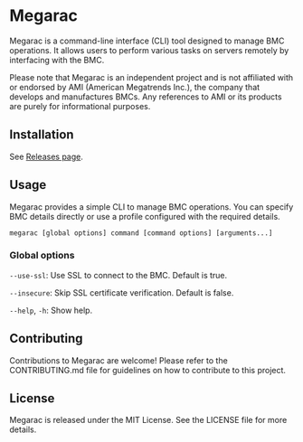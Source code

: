 # Megarac

Megarac is a command-line interface (CLI) tool designed to manage BMC operations. It allows users to perform various tasks on servers remotely by interfacing with the BMC.

Please note that Megarac is an independent project and is not affiliated with or endorsed by AMI (American Megatrends Inc.), the company that develops and manufactures BMCs. Any references to AMI or its products are purely for informational purposes.

## Installation

See [Releases page](https://github.com/MrZoidberg/megarac).

## Usage

Megarac provides a simple CLI to manage BMC operations. You can specify BMC details directly or use a profile configured with the required details.

`megarac [global options] command [command options] [arguments...]`

### Global options

`--use-ssl`: Use SSL to connect to the BMC. Default is true.

`--insecure`: Skip SSL certificate verification. Default is false.

`--help`, `-h`: Show help.

## Contributing

Contributions to Megarac are welcome! Please refer to the CONTRIBUTING.md file for guidelines on how to contribute to this project.

## License

Megarac is released under the MIT License. See the LICENSE file for more details.